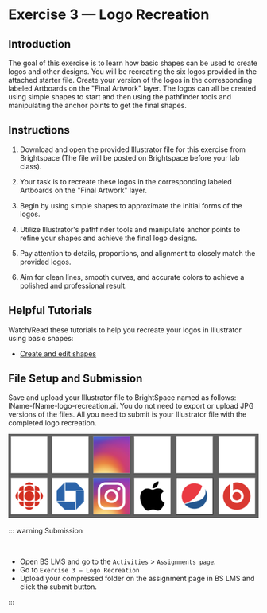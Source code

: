 # Exercise 3 — Logo Recreation

## Introduction

The goal of this exercise is to learn how basic shapes can be used to create logos and other designs. You will be recreating the six logos provided in the attached starter file. Create your version of the logos in the corresponding labeled Artboards on the "Final Artwork" layer. The logos can all be created using simple shapes to start and then using the pathfinder tools and manipulating the anchor points to get the final shapes.

## Instructions

1. Download and open the provided Illustrator file for this exercise from Brightspace (The file will be posted on Brightspace before your lab class).

2. Your task is to recreate these logos in the corresponding labeled Artboards on the "Final Artwork" layer.

3. Begin by using simple shapes to approximate the initial forms of the logos.

4. Utilize Illustrator's pathfinder tools and manipulate anchor points to refine your shapes and achieve the final logo designs.

5. Pay attention to details, proportions, and alignment to closely match the provided logos.

6. Aim for clean lines, smooth curves, and accurate colors to achieve a polished and professional result.

## Helpful Tutorials

Watch/Read these tutorials to help you recreate your logos in Illustrator using basic shapes:

- [Create and edit shapes](https://helpx.adobe.com/illustrator/how-to/shapes-basics.html)

## File Setup and Submission

Save and upload your Illustrator file to BrightSpace named as follows: lName-fName-logo-recreation.ai. You do not need to export or upload JPG versions of the files. All you need to submit is your Illustrator file with the completed logo recreation.

![Exercise example](./assets/6-logos.png)

::: warning Submission

<br>

- Open BS LMS and go to the `Activities` > `Assignments page`.
- Go to `Exercise 3 — Logo Recreation`
- Upload your compressed folder on the assignment page in BS LMS and click the submit button.

:::
